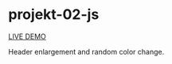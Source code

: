 # projekt-02-js

<a href="https://adriansiwek.github.io/projekt-02-js/">LIVE DEMO</a>

Header enlargement and random color change.